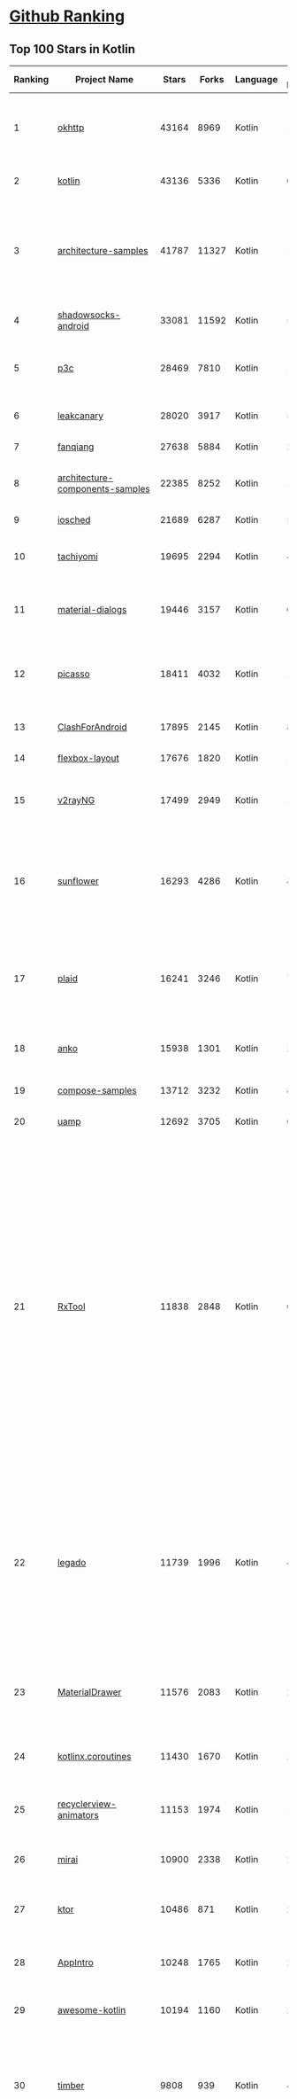 [Github Ranking](../README.md)
==========

## Top 100 Stars in Kotlin

| Ranking | Project Name | Stars | Forks | Language | Open Issues | Description | Last Commit |
| ------- | ------------ | ----- | ----- | -------- | ----------- | ----------- | ----------- |
| 1 | [okhttp](https://github.com/square/okhttp) | 43164 | 8969 | Kotlin | 140 | Square’s meticulous HTTP client for the JVM, Android, and GraalVM. | 2022-11-16T06:19:26Z |
| 2 | [kotlin](https://github.com/JetBrains/kotlin) | 43136 | 5336 | Kotlin | 0 | The Kotlin Programming Language.  | 2022-11-18T12:00:54Z |
| 3 | [architecture-samples](https://github.com/android/architecture-samples) | 41787 | 11327 | Kotlin | 147 | A collection of samples to discuss and showcase different architectural tools and patterns for Android apps. | 2022-11-16T23:17:39Z |
| 4 | [shadowsocks-android](https://github.com/shadowsocks/shadowsocks-android) | 33081 | 11592 | Kotlin | 52 | A shadowsocks client for Android | 2022-11-07T13:09:46Z |
| 5 | [p3c](https://github.com/alibaba/p3c) | 28469 | 7810 | Kotlin | 112 | Alibaba Java Coding Guidelines pmd implements and IDE plugin | 2022-09-30T06:59:56Z |
| 6 | [leakcanary](https://github.com/square/leakcanary) | 28020 | 3917 | Kotlin | 57 | A memory leak detection library for Android. | 2022-11-12T20:13:08Z |
| 7 | [fanqiang](https://github.com/bannedbook/fanqiang) | 27638 | 5884 | Kotlin | 266 | 翻墙-科学上网 | 2022-11-18T09:39:50Z |
| 8 | [architecture-components-samples](https://github.com/android/architecture-components-samples) | 22385 | 8252 | Kotlin | 140 | Samples for Android Architecture Components.  | 2022-10-25T19:28:44Z |
| 9 | [iosched](https://github.com/google/iosched) | 21689 | 6287 | Kotlin | 54 | The Google I/O Android App | 2022-06-26T20:15:20Z |
| 10 | [tachiyomi](https://github.com/tachiyomiorg/tachiyomi) | 19695 | 2294 | Kotlin | 480 | Free and open source manga reader for Android. | 2022-11-18T06:47:30Z |
| 11 | [material-dialogs](https://github.com/afollestad/material-dialogs) | 19446 | 3157 | Kotlin | 0 | 😍 A beautiful, fluid, and extensible dialogs API for Kotlin & Android. | 2022-05-01T03:38:46Z |
| 12 | [picasso](https://github.com/square/picasso) | 18411 | 4032 | Kotlin | 185 | A powerful image downloading and caching library for Android | 2022-11-09T19:15:26Z |
| 13 | [ClashForAndroid](https://github.com/Kr328/ClashForAndroid) | 17895 | 2145 | Kotlin | 88 | A rule-based tunnel for Android. | 2022-11-16T16:48:30Z |
| 14 | [flexbox-layout](https://github.com/google/flexbox-layout) | 17676 | 1820 | Kotlin | 108 | Flexbox for Android  | 2022-11-04T10:28:40Z |
| 15 | [v2rayNG](https://github.com/2dust/v2rayNG) | 17499 | 2949 | Kotlin | 156 | A V2Ray client for Android, support Xray core and v2fly core | 2022-11-14T13:16:17Z |
| 16 | [sunflower](https://github.com/android/sunflower) | 16293 | 4286 | Kotlin | 84 | A gardening app illustrating Android development best practices with migrating a View-based app to Jetpack Compose. | 2022-11-17T23:39:38Z |
| 17 | [plaid](https://github.com/nickbutcher/plaid) | 16241 | 3246 | Kotlin | 76 | An Android app which provides design news & inspiration as well as being an example of implementing material design. | 2022-10-29T15:03:46Z |
| 18 | [anko](https://github.com/Kotlin/anko) | 15938 | 1301 | Kotlin | 237 | Pleasant Android application development | 2019-12-05T08:59:41Z |
| 19 | [compose-samples](https://github.com/android/compose-samples) | 13712 | 3232 | Kotlin | 8 | Official Jetpack Compose samples. | 2022-11-17T17:37:11Z |
| 20 | [uamp](https://github.com/android/uamp) | 12692 | 3705 | Kotlin | 64 | A sample audio app for Android | 2022-09-27T17:00:12Z |
| 21 | [RxTool](https://github.com/Tamsiree/RxTool) | 11838 | 2848 | Kotlin | 0 | Android开发人员不得不收集的工具类集合 \| 支付宝支付 \| 微信支付（统一下单） \| 微信分享 \| Zip4j压缩（支持分卷压缩与加密） \| 一键集成UCrop选择圆形头像 \| 一键集成二维码和条形码的扫描与生成 \| 常用Dialog \| WebView的封装可播放视频 \| 仿斗鱼滑动验证码 \| Toast封装 \| 震动 \| GPS \| Location定位 \| 图片缩放 \| Exif 图片添加地理位置信息（经纬度） \| 蛛网等级 \| 颜色选择器 \| ArcGis \| VTPK \| 编译运行一下说不定会找到惊喜 | 2022-04-10T06:56:48Z |
| 22 | [legado](https://github.com/gedoor/legado) | 11739 | 1996 | Kotlin | 45 | Legado 3.0 Book Reader with powerful controls & full functions❤️阅读3.0, 阅读是一款可以自定义来源阅读网络内容的工具，为广大网络文学爱好者提供一种方便、快捷舒适的试读体验。 | 2022-11-17T08:32:35Z |
| 23 | [MaterialDrawer](https://github.com/mikepenz/MaterialDrawer) | 11576 | 2083 | Kotlin | 2 | The flexible, easy to use, all in one drawer library for your Android project. Now brand new with material 2 design. | 2022-08-20T10:30:33Z |
| 24 | [kotlinx.coroutines](https://github.com/Kotlin/kotlinx.coroutines) | 11430 | 1670 | Kotlin | 245 | Library support for Kotlin coroutines  | 2022-11-17T22:00:36Z |
| 25 | [recyclerview-animators](https://github.com/wasabeef/recyclerview-animators) | 11153 | 1974 | Kotlin | 103 | An Android Animation library which easily add itemanimator to RecyclerView items. | 2021-02-14T13:34:32Z |
| 26 | [mirai](https://github.com/mamoe/mirai) | 10900 | 2338 | Kotlin | 218 | 高效率 QQ 机器人支持库 | 2022-11-17T19:14:39Z |
| 27 | [ktor](https://github.com/ktorio/ktor) | 10486 | 871 | Kotlin | 215 | Framework for quickly creating connected applications in Kotlin with minimal effort | 2022-11-18T11:33:13Z |
| 28 | [AppIntro](https://github.com/AppIntro/AppIntro) | 10248 | 1765 | Kotlin | 29 | Make a cool intro for your Android app. | 2022-11-08T18:42:18Z |
| 29 | [awesome-kotlin](https://github.com/KotlinBy/awesome-kotlin) | 10194 | 1160 | Kotlin | 21 | A curated list of awesome Kotlin related stuff Inspired by awesome-java.  | 2022-11-18T00:34:32Z |
| 30 | [timber](https://github.com/JakeWharton/timber) | 9808 | 939 | Kotlin | 46 | A logger with a small, extensible API which provides utility on top of Android's normal Log class. | 2022-10-28T08:35:53Z |
| 31 | [compose-jb](https://github.com/JetBrains/compose-jb) | 9756 | 738 | Kotlin | 746 | Compose Multiplatform, a modern UI framework for Kotlin that makes building performant and beautiful user interfaces easy and enjoyable. | 2022-11-18T10:56:49Z |
| 32 | [RxBinding](https://github.com/JakeWharton/RxBinding) | 9726 | 948 | Kotlin | 31 | RxJava binding APIs for Android's UI widgets. | 2021-11-18T17:51:21Z |
| 33 | [TranslationPlugin](https://github.com/YiiGuxing/TranslationPlugin) | 9243 | 679 | Kotlin | 23 | Translation plugin for IntelliJ based IDEs/Android Studio/HUAWEI DevEco Studio. | 2022-11-18T10:41:39Z |
| 34 | [coil](https://github.com/coil-kt/coil) | 8701 | 547 | Kotlin | 22 | Image loading for Android backed by Kotlin Coroutines. | 2022-11-18T09:30:34Z |
| 35 | [moshi](https://github.com/square/moshi) | 8637 | 707 | Kotlin | 73 | A modern JSON library for Kotlin and Java. | 2022-09-07T14:44:34Z |
| 36 | [nowinandroid](https://github.com/android/nowinandroid) | 8314 | 980 | Kotlin | 44 | A fully functional Android app built entirely with Kotlin and Jetpack Compose | 2022-11-18T12:00:35Z |
| 37 | [okio](https://github.com/square/okio) | 8163 | 1165 | Kotlin | 68 | A modern I/O library for Android, Java, and Kotlin Multiplatform. | 2022-11-05T12:49:20Z |
| 38 | [cheesesquare](https://github.com/chrisbanes/cheesesquare) | 7796 | 1853 | Kotlin | 0 | Demos the new Android Design library. | 2020-12-07T17:39:00Z |
| 39 | [VancedManager](https://github.com/TeamVanced/VancedManager) | 7743 | 1231 | Kotlin | 59 | Vanced Installer | 2022-03-14T13:59:17Z |
| 40 | [koin](https://github.com/InsertKoinIO/koin) | 7708 | 589 | Kotlin | 80 | Koin - a pragmatic lightweight dependency injection framework for Kotlin | 2022-11-18T11:51:00Z |
| 41 | [k-9](https://github.com/thundernest/k-9) | 7367 | 2308 | Kotlin | 617 | K-9 Mail – Open Source Email App for Android | 2022-11-16T15:57:14Z |
| 42 | [RIBs](https://github.com/uber/RIBs) | 7187 | 845 | Kotlin | 82 | Uber's cross-platform mobile architecture framework. | 2022-10-28T22:17:27Z |
| 43 | [kotlin-native](https://github.com/JetBrains/kotlin-native) | 7064 | 617 | Kotlin | 0 | Kotlin/Native infrastructure | 2021-08-10T12:31:53Z |
| 44 | [ideavim](https://github.com/JetBrains/ideavim) | 7002 | 665 | Kotlin | 0 | IdeaVim – A Vim engine for JetBrains IDEs | 2022-11-17T15:35:41Z |
| 45 | [RxKotlin](https://github.com/ReactiveX/RxKotlin) | 6909 | 464 | Kotlin | 21 | RxJava bindings for Kotlin | 2021-12-29T22:32:43Z |
| 46 | [SmsForwarder](https://github.com/pppscn/SmsForwarder) | 6817 | 1012 | Kotlin | 4 | 短信转发器——监控Android手机短信、来电、APP通知，并根据指定规则转发到其他手机：钉钉群自定义机器人、钉钉企业内机器人、企业微信群机器人、飞书机器人、企业微信应用消息、邮箱、bark、webhook、Telegram机器人、Server酱、PushPlus、手机短信等。包括主动控制服务端与客户端，让你轻松远程发短信、查短信、查通话、查话簿、查电量等。（V3.0 新增）PS.这个APK主要是学习与自用，如有BUG请提ISSUE，同时欢迎大家提PR指正 | 2022-11-17T12:58:03Z |
| 47 | [sourcerer-app](https://github.com/sourcerer-io/sourcerer-app) | 6676 | 288 | Kotlin | 206 | 🦄 Sourcerer app makes a visual profile from your GitHub and git repositories. | 2020-09-30T20:20:13Z |
| 48 | [Exposed](https://github.com/JetBrains/Exposed) | 6665 | 554 | Kotlin | 337 | Kotlin SQL Framework | 2022-11-15T19:56:53Z |
| 49 | [Compressor](https://github.com/zetbaitsu/Compressor) | 6647 | 941 | Kotlin | 118 | An android image compression library. | 2022-08-25T12:06:12Z |
| 50 | [SpotiFlyer](https://github.com/Shabinder/SpotiFlyer) | 6571 | 533 | Kotlin | 1047 | Kotlin Multiplatform Music Downloader, Supports Spotify /   Gaana / Youtube Music / Jio Saavn / SoundCloud.                                                                                          NOTE:   BEING REWRITTEN,  SO  STAY TUNED. | 2022-11-03T13:57:18Z |
| 51 | [fenix](https://github.com/mozilla-mobile/fenix) | 6444 | 1261 | Kotlin | 2156 | Firefox for Android | 2022-11-18T10:58:49Z |
| 52 | [javalin](https://github.com/javalin/javalin) | 6153 | 504 | Kotlin | 12 | A simple and modern Java and Kotlin web framework | 2022-11-18T09:20:18Z |
| 53 | [Pokedex](https://github.com/skydoves/Pokedex) | 6109 | 770 | Kotlin | 6 | 🗡️ Pokedex demonstrates modern Android development with Hilt, Material Motion, Coroutines, Flow, Jetpack (Room, ViewModel) based on MVVM architecture. | 2022-10-14T13:11:46Z |
| 54 | [acra](https://github.com/ACRA/acra) | 5949 | 1133 | Kotlin | 1 | Application Crash Reports for Android | 2022-11-16T03:24:55Z |
| 55 | [facebook-android-sdk](https://github.com/facebook/facebook-android-sdk) | 5766 | 3674 | Kotlin | 42 | Used to integrate Android apps with Facebook Platform. | 2022-11-14T22:22:59Z |
| 56 | [android-showcase](https://github.com/igorwojda/android-showcase) | 5688 | 792 | Kotlin | 7 | 💎 Android application following best practices:  Kotlin, Coroutines, JetPack, Clean Architecture, Feature Modules, Tests, MVVM, DI, Static Analysis... | 2022-11-17T11:33:23Z |
| 57 | [android-oss](https://github.com/kickstarter/android-oss) | 5687 | 1012 | Kotlin | 1 | Kickstarter for Android. Bring new ideas to life, anywhere. | 2022-11-17T19:09:08Z |
| 58 | [Anki-Android](https://github.com/ankidroid/Anki-Android) | 5678 | 1742 | Kotlin | 339 | AnkiDroid: Anki flashcards on Android. Your secret trick to achieve superhuman information retention. | 2022-11-18T09:28:59Z |
| 59 | [accompanist](https://github.com/google/accompanist) | 5677 | 434 | Kotlin | 44 | A collection of extension libraries for Jetpack Compose | 2022-11-18T11:55:54Z |
| 60 | [uhabits](https://github.com/iSoron/uhabits) | 5624 | 806 | Kotlin | 10 | Loop Habit Tracker, a mobile app for creating and maintaining long-term positive habits | 2022-11-01T03:04:14Z |
| 61 | [BiliRoaming](https://github.com/yujincheng08/BiliRoaming) | 5573 | 359 | Kotlin | 14 | 哔哩漫游，解除B站客户端番剧区域限制的Xposed模块，并且提供其他小功能。An Xposed module that unblocks bangumi area limit of BILIBILI with miscellaneous features. | 2022-11-18T10:07:41Z |
| 62 | [MultiType](https://github.com/drakeet/MultiType) | 5557 | 745 | Kotlin | 9 | Flexible multiple types for Android RecyclerView. | 2022-08-28T04:51:44Z |
| 63 | [tivi](https://github.com/chrisbanes/tivi) | 5499 | 773 | Kotlin | 34 | Tivi is a work-in-progress TV show tracking Android app, which connects to Trakt.tv. It is still in its early stages of development and currently only contains two pieces of UI. It is under heavy development. | 2022-11-17T10:20:30Z |
| 64 | [Design-Patterns-In-Kotlin](https://github.com/dbacinski/Design-Patterns-In-Kotlin) | 5449 | 670 | Kotlin | 2 | Design Patterns implemented in Kotlin | 2021-03-15T12:16:24Z |
| 65 | [arrow](https://github.com/arrow-kt/arrow) | 5354 | 386 | Kotlin | 49 | Λrrow - Functional companion to Kotlin's Standard Library | 2022-11-17T19:33:32Z |
| 66 | [Alerter](https://github.com/Tapadoo/Alerter) | 5354 | 640 | Kotlin | 40 | An Android Alerting Library | 2021-09-20T16:52:26Z |
| 67 | [ktlint](https://github.com/pinterest/ktlint) | 5271 | 444 | Kotlin | 43 | An anti-bikeshedding Kotlin linter with built-in formatter | 2022-11-17T18:01:44Z |
| 68 | [topeka](https://github.com/android/topeka) | 5213 | 1100 | Kotlin | 8 | A fun to play quiz that showcases material design on Android | 2021-01-22T21:31:15Z |
| 69 | [mavericks](https://github.com/airbnb/mavericks) | 5122 | 421 | Kotlin | 43 | Mavericks: Android on Autopilot | 2022-11-01T03:13:24Z |
| 70 | [Android-Iconics](https://github.com/mikepenz/Android-Iconics) | 5023 | 634 | Kotlin | 3 | Android-Iconics - Use any icon font, or vector (.svg) as drawable in your application. | 2022-09-30T11:51:07Z |
| 71 | [android-developer-roadmap](https://github.com/skydoves/android-developer-roadmap) | 5012 | 425 | Kotlin | 7 | 🗺 The 2022 Android Developer Roadmap suggests learning paths to understanding Android development. | 2022-10-11T04:55:46Z |
| 72 | [detekt](https://github.com/detekt/detekt) | 4989 | 686 | Kotlin | 128 | Static code analysis for Kotlin | 2022-11-17T07:48:54Z |
| 73 | [williamchart](https://github.com/diogobernardino/williamchart) | 4915 | 800 | Kotlin | 28 | Android Library to rapidly develop attractive and insightful charts in android applications. | 2022-02-15T12:19:27Z |
| 74 | [sqldelight](https://github.com/cashapp/sqldelight) | 4859 | 419 | Kotlin | 162 | SQLDelight - Generates typesafe Kotlin APIs from SQL | 2022-11-18T09:11:06Z |
| 75 | [DBFlow](https://github.com/agrosner/DBFlow) | 4850 | 614 | Kotlin | 32 | A blazing fast, powerful, and very simple ORM android database library that writes database code for you. | 2022-03-15T02:19:57Z |
| 76 | [ComposeCookBook](https://github.com/Gurupreet/ComposeCookBook) | 4732 | 604 | Kotlin | 7 | A Collection on all Jetpack compose UI elements, Layouts, Widgets and Demo screens to see it's potential | 2022-11-12T11:00:31Z |
| 77 | [mockk](https://github.com/mockk/mockk) | 4713 | 271 | Kotlin | 183 | mocking library for Kotlin | 2022-11-17T10:39:19Z |
| 78 | [muzei](https://github.com/muzei/muzei) | 4438 | 950 | Kotlin | 26 | Muzei Live Wallpaper for Android | 2022-11-13T01:27:01Z |
| 79 | [SagerNet](https://github.com/SagerNet/SagerNet) | 4357 | 736 | Kotlin | 40 | The universal proxy toolchain for Android | 2022-11-17T12:47:10Z |
| 80 | [Unciv](https://github.com/yairm210/Unciv) | 4318 | 1065 | Kotlin | 135 | Open-source Android/Desktop remake of Civ V | 2022-11-18T10:23:33Z |
| 81 | [booster](https://github.com/didi/booster) | 4279 | 500 | Kotlin | 31 | 🚀Optimizer for mobile applications | 2022-11-12T14:28:44Z |
| 82 | [Android-CleanArchitecture-Kotlin](https://github.com/android10/Android-CleanArchitecture-Kotlin) | 4252 | 874 | Kotlin | 71 | This is a movies sample app in Kotlin, which is part of a serie of blog posts I have written about architecting android application using different approaches. | 2022-02-18T13:56:04Z |
| 83 | [fuel](https://github.com/kittinunf/fuel) | 4238 | 400 | Kotlin | 80 | The easiest HTTP networking library for Kotlin/Android | 2022-11-05T13:32:03Z |
| 84 | [kotlinx.serialization](https://github.com/Kotlin/kotlinx.serialization) | 4192 | 552 | Kotlin | 321 | Kotlin multiplatform / multi-format serialization  | 2022-11-17T12:30:24Z |
| 85 | [intellij-rust](https://github.com/intellij-rust/intellij-rust) | 4171 | 351 | Kotlin | 1560 | Rust plugin for the IntelliJ Platform | 2022-11-18T11:45:17Z |
| 86 | [androidx](https://github.com/androidx/androidx) | 4126 | 663 | Kotlin | 0 | Development environment for Android Jetpack extension libraries under the androidx namespace. Synchronized with Android Jetpack's primary development branch on AOSP. | 2022-11-18T11:27:54Z |
| 87 | [RxDownload](https://github.com/ssseasonnn/RxDownload) | 4092 | 623 | Kotlin | 41 | A multi-threaded download tool written with RxJava and Kotlin | 2021-10-28T03:03:13Z |
| 88 | [Kotlin-Tutorials](https://github.com/bennyhuo/Kotlin-Tutorials) | 4083 | 565 | Kotlin | 8 | 【持续更新中】本仓库持续记录以 Kotlin 为基础的视频内容的制作过程 | 2022-04-03T23:34:28Z |
| 89 | [camera-samples](https://github.com/android/camera-samples) | 4001 | 2057 | Kotlin | 96 | Multiple samples showing the best practices in camera APIs on Android. | 2022-11-09T23:57:37Z |
| 90 | [wire](https://github.com/square/wire) | 3897 | 541 | Kotlin | 137 | gRPC and protocol buffers for Android, Kotlin, and Java. | 2022-11-18T08:38:00Z |
| 91 | [corda](https://github.com/corda/corda) | 3894 | 1076 | Kotlin | 47 | Corda is an open source blockchain project, designed for business from the start. Only Corda allows you to build interoperable blockchain networks that transact in strict privacy. Corda's smart contract technology allows businesses to transact directly, with value. | 2022-11-18T12:01:07Z |
| 92 | [gradle-play-publisher](https://github.com/Triple-T/gradle-play-publisher) | 3878 | 324 | Kotlin | 16 | GPP is Android's unofficial release automation Gradle Plugin. It can do anything from building, uploading, and then promoting your App Bundle or APK to publishing app listings and other metadata. | 2022-10-13T19:32:07Z |
| 93 | [qksms](https://github.com/moezbhatti/qksms) | 3874 | 1036 | Kotlin | 436 | The most beautiful SMS messenger for Android | 2022-08-25T14:03:57Z |
| 94 | [chains](https://github.com/ethereum-lists/chains) | 3833 | 1514 | Kotlin | 29 | provides metadata for networkIDs and chainIDs | 2022-11-18T11:39:51Z |
| 95 | [Context-Menu.Android](https://github.com/Yalantis/Context-Menu.Android) | 3818 | 999 | Kotlin | 4 | You can easily add awesome animated context menu to your app. | 2022-09-22T10:30:21Z |
| 96 | [intellij-rainbow-brackets](https://github.com/izhangzhihao/intellij-rainbow-brackets) | 3810 | 138 | Kotlin | 14 | 🌈Rainbow Brackets for IntelliJ based IDEs/Android Studio/HUAWEI DevEco Studio | 2022-11-11T01:08:10Z |
| 97 | [ShimmerRecyclerView](https://github.com/sharish/ShimmerRecyclerView) | 3801 | 553 | Kotlin | 13 | None | 2020-11-06T04:24:46Z |
| 98 | [Fotoapparat](https://github.com/RedApparat/Fotoapparat) | 3750 | 404 | Kotlin | 83 | Making Camera for Android more friendly. 📸 | 2022-08-20T15:08:39Z |
| 99 | [kotest](https://github.com/kotest/kotest) | 3702 | 553 | Kotlin | 59 | Powerful, elegant and flexible test framework for Kotlin with additional assertions, property testing and data driven testing | 2022-11-18T07:14:06Z |
| 100 | [Timeline-View](https://github.com/vipulasri/Timeline-View) | 3684 | 646 | Kotlin | 8 | Android Timeline View is used to display views like Tracking of shipment/order, steppers etc.  | 2022-07-09T18:24:25Z |

